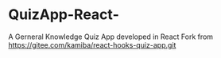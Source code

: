 # QuizApp-React-
A Gerneral Knowledge Quiz App developed in React Fork from https://gitee.com/kamiba/react-hooks-quiz-app.git
